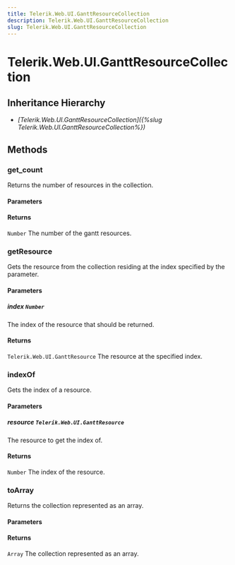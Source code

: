 ```yaml
---
title: Telerik.Web.UI.GanttResourceCollection
description: Telerik.Web.UI.GanttResourceCollection
slug: Telerik.Web.UI.GanttResourceCollection
---
```


# Telerik.Web.UI.GanttResourceCollection  

## Inheritance Hierarchy

* *[Telerik.Web.UI.GanttResourceCollection]({%slug Telerik.Web.UI.GanttResourceCollection%})*


## Methods




### get_count

Returns the number of resources in the collection.

#### Parameters

#### Returns

`Number` The number of the gantt resources.




### getResource

Gets the resource from the collection residing at the index specified by the parameter.

#### Parameters

##### index `Number`

The index of the resource that should be returned.

#### Returns

`Telerik.Web.UI.GanttResource` The resource at the specified index.




### indexOf

Gets the index of a resource.

#### Parameters

##### resource `Telerik.Web.UI.GanttResource`

The resource to get the index of.

#### Returns

`Number` The index of the resource.




### toArray

Returns the collection represented as an array.

#### Parameters

#### Returns

`Array` The collection represented as an array.

